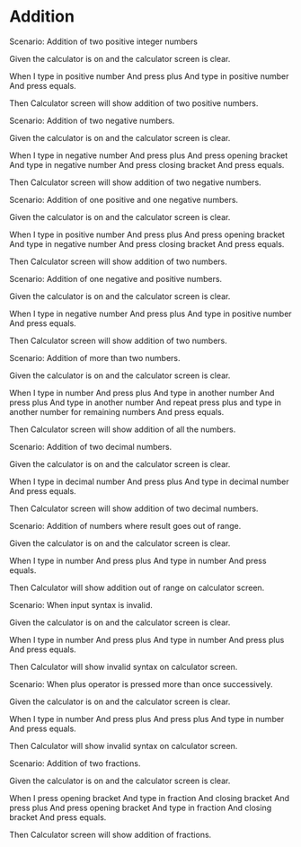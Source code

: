 # Addition

Scenario: Addition of two positive integer numbers
  
  Given the calculator is on and the calculator screen is clear.

  When I type in positive number
        And press plus
        And type in positive number
        And press equals.
  
  Then Calculator screen will show addition of two positive numbers.

Scenario: Addition of two negative numbers.
  
  Given the calculator is on and the calculator screen is clear.

  When I type in negative number
        And press plus
        And press opening bracket
        And type in negative number
        And press closing bracket
        And press equals.
  
  Then Calculator screen will show addition of two negative numbers.
  
Scenario: Addition of one positive and one negative numbers.
  
  Given the calculator is on and the calculator screen is clear.

  When I type in positive number
        And press plus
        And press opening bracket
        And type in negative number
        And press closing bracket
        And press equals.
  
  Then Calculator screen will show addition of two numbers.
  
Scenario: Addition of one negative and positive numbers.
  
  Given the calculator is on and the calculator screen is clear.

  When I type in negative number
        And press plus
        And type in positive number
        And press equals.
  
  Then Calculator screen will show addition of two numbers.

Scenario: Addition of more than two numbers.
  
  Given the calculator is on and the calculator screen is clear.

  When I type in number
        And press plus
        And type in another number
        And press plus
        And type in another number
        And repeat press plus and type in another number for remaining numbers
        And press equals.
  
  Then Calculator screen will show addition of all the numbers.

Scenario: Addition of two decimal numbers.
  
  Given the calculator is on and the calculator screen is clear.

  When I type in decimal number
        And press plus
        And type in decimal number
        And press equals.
  
  Then Calculator screen will show addition of two decimal numbers.
  
Scenario: Addition of numbers where result goes out of range.
  
  Given the calculator is on and the calculator screen is clear.

  When I type in number
        And press plus
        And type in number
        And press equals.
  
  Then Calculator will show addition out of range on calculator screen.
  
Scenario: When input syntax is invalid.
  
  Given the calculator is on and the calculator screen is clear.

  When I type in number
        And press plus
        And type in number
        And press plus
        And press equals.
  
  Then Calculator will show invalid syntax on calculator screen.
  
Scenario: When plus operator is pressed more than once successively.
  
  Given the calculator is on and the calculator screen is clear.
  
  When I type in number
        And press plus
        And press plus
        And type in number
        And press equals.
  
  Then Calculator will show invalid syntax on calculator screen.
  
Scenario: Addition of two fractions.
  
  Given the calculator is on and the calculator screen is clear.

  When I press opening bracket
        And type in fraction
        And closing bracket
        And press plus
        And press opening bracket
        And type in fraction
        And closing bracket
        And press equals.
  
  Then Calculator screen will show addition of fractions.
